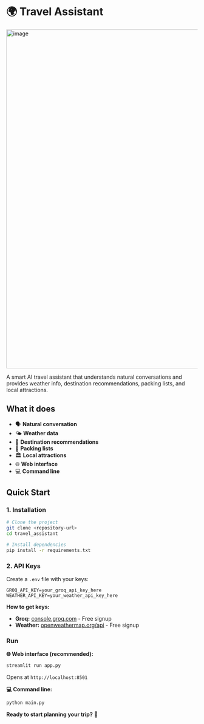 # 🌍 Travel Assistant

<img width="1890" height="892" alt="image" src="https://github.com/user-attachments/assets/bc012f51-3ae9-4e01-96e8-2152505d5a96" />

A smart AI travel assistant that understands natural conversations and provides weather info, destination recommendations, packing lists, and local attractions.

##  What it does

- 🗣️ **Natural conversation** 
- 🌤️ **Weather data**
- 🎯 **Destination recommendations** 
- 🎒 **Packing lists** 
- 🏛️ **Local attractions**
- 🌐 **Web interface**
- 💻 **Command line**

##  Quick Start

### 1. Installation
```bash
# Clone the project
git clone <repository-url>
cd travel_assistant

# Install dependencies
pip install -r requirements.txt
```

### 2. API Keys
Create a `.env` file with your keys:
```env
GROQ_API_KEY=your_groq_api_key_here
WEATHER_API_KEY=your_weather_api_key_here
```

**How to get keys:**
- **Groq:** [console.groq.com](https://console.groq.com/) - Free signup
- **Weather:** [openweathermap.org/api](https://openweathermap.org/api) - Free signup

###  Run
**🌐 Web interface (recommended):**
```bash
streamlit run app.py
```
Opens at `http://localhost:8501`

**💻 Command line:**
```bash
python main.py
```

**Ready to start planning your trip?** 🚀


